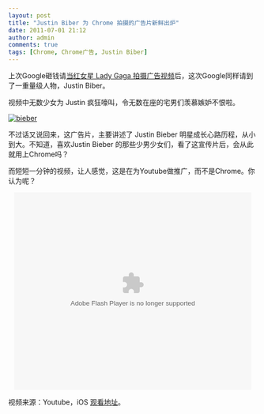 ```yaml
---
layout: post
title: "Justin Biber 为 Chrome 拍摄的广告片新鲜出炉"
date: 2011-07-01 21:12
author: admin
comments: true
tags: [Chrome, Chrome广告, Justin Biber]
---
```

上次Google砸钱请<a href="http://www.chromi.org/archives/11927" target="_blank">当红女星 Lady Gaga 拍摄广告视频</a>后，这次Google同样请到了一重量级人物，Justin Biber。

视频中无数少女为 Justin 疯狂嚎叫，令无数在座的宅男们羡慕嫉妒不恨啦。

<a href="http://img.chromi.org/2011/07/bieber.jpg">![](http://img.chromi.org/2011/07/bieber.jpg "bieber")</a>

不过话又说回来，这广告片，主要讲述了 Justin Bieber 明星成长心路历程，从小到大。不知道，喜欢Justin Bieber 的那些少男少女们，看了这宣传片后，会从此就用上Chrome吗？

而短短一分钟的视频，让人感觉，这是在为Youtube做推广，而不是Chrome。你认为呢？<!--more-->
<p style="text-align: center;"><embed type="application/x-shockwave-flash" width="480" height="400" src="http://player.youku.com/player.php/sid/XMjgwODc3ODI0/v.swf" allowscriptaccess="always" align="middle" quality="high" allowfullscreen="true"></embed>

视频来源：Youtube，iOS <a href="http://v.youku.com/v_show/id_XMjgwODc3ODI0.html" target="_blank">观看地址</a>。
